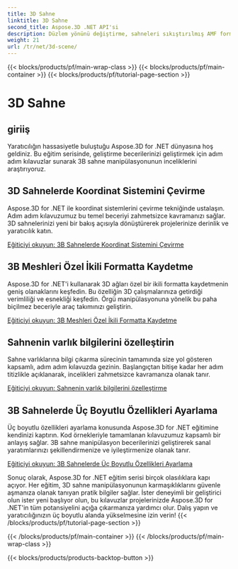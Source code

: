 ```yaml
---
title: 3D Sahne
linktitle: 3D Sahne
second_title: Aspose.3D .NET API'si
description: Düzlem yönünü değiştirme, sahneleri sıkıştırılmış AMF formatına aktarma, koordinat sistemlerini çevirme ve daha fazlası hakkında Aspose.3D for .NET eğitimlerini keşfedin.
weight: 21
url: /tr/net/3d-scene/
---
```


{{< blocks/products/pf/main-wrap-class >}}
{{< blocks/products/pf/main-container >}}
{{< blocks/products/pf/tutorial-page-section >}}

# 3D Sahne

## giriiş

Yaratıcılığın hassasiyetle buluştuğu Aspose.3D for .NET dünyasına hoş geldiniz. Bu eğitim serisinde, geliştirme becerilerinizi geliştirmek için adım adım kılavuzlar sunarak 3B sahne manipülasyonunun inceliklerini araştırıyoruz.

## 3D Sahnelerde Koordinat Sistemini Çevirme

Aspose.3D for .NET ile koordinat sistemlerini çevirme tekniğinde ustalaşın. Adım adım kılavuzumuz bu temel beceriyi zahmetsizce kavramanızı sağlar. 3D sahnelerinizi yeni bir bakış açısıyla dönüştürerek projelerinize derinlik ve yaratıcılık katın.

[Eğiticiyi okuyun: 3B Sahnelerde Koordinat Sistemini Çevirme](./flip-coordinate-system/)

## 3B Meshleri Özel İkili Formatta Kaydetme

Aspose.3D for .NET'i kullanarak 3D ağları özel bir ikili formatta kaydetmenin geniş olanaklarını keşfedin. Bu özelliğin 3D çalışmalarınıza getirdiği verimliliği ve esnekliği keşfedin. Örgü manipülasyonuna yönelik bu paha biçilmez beceriyle araç takımınızı geliştirin.

[Eğiticiyi okuyun: 3B Meshleri Özel İkili Formatta Kaydetme](./save-3d-meshes-binary-format/)


## Sahnenin varlık bilgilerini özelleştirin

Sahne varlıklarına bilgi çıkarma sürecinin tamamında size yol gösteren kapsamlı, adım adım kılavuzda gezinin. Başlangıçtan bitişe kadar her adım titizlikle açıklanarak, incelikleri zahmetsizce kavramanıza olanak tanır.

[Eğiticiyi okuyun: Sahnenin varlık bilgilerini özelleştirme](./information-to-scene/)

## 3B Sahnelerde Üç Boyutlu Özellikleri Ayarlama

Üç boyutlu özellikleri ayarlama konusunda Aspose.3D for .NET eğitimine kendinizi kaptırın. Kod örnekleriyle tamamlanan kılavuzumuz kapsamlı bir anlayış sağlar. 3B sahne manipülasyon becerilerinizi geliştirerek sanal yaratımlarınızı şekillendirmenize ve iyileştirmenize olanak tanır.

[Eğiticiyi okuyun: 3B Sahnelerde Üç Boyutlu Özellikleri Ayarlama](./set-3d-properties/)

Sonuç olarak, Aspose.3D for .NET eğitim serisi birçok olasılıklara kapı açıyor. Her eğitim, 3D sahne manipülasyonunun karmaşıklıklarını güvenle aşmanıza olanak tanıyan pratik bilgiler sağlar. İster deneyimli bir geliştirici olun ister yeni başlıyor olun, bu kılavuzlar projelerinizde Aspose.3D for .NET'in tüm potansiyelini açığa çıkarmanıza yardımcı olur. Dalış yapın ve yaratıcılığınızın üç boyutlu alanda yükselmesine izin verin!
{{< /blocks/products/pf/tutorial-page-section >}}

{{< /blocks/products/pf/main-container >}}
{{< /blocks/products/pf/main-wrap-class >}}

{{< blocks/products/products-backtop-button >}}
